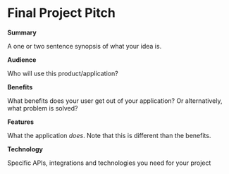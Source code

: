# Final Project Pitch

**Summary**

A one or two sentence synopsis of what your idea is.

**Audience**

Who will use this product/application?

**Benefits**

What benefits does your user get out of your application? Or alternatively, what problem is solved?

**Features**

What the application _does_. Note that this is different than the benefits.

**Technology**

Specific APIs, integrations and technologies you need for your project
